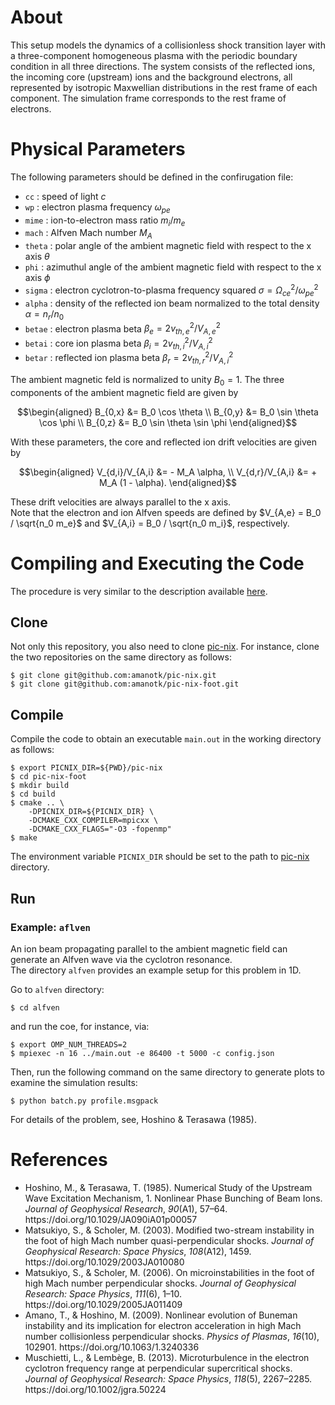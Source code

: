 # About
This setup models the dynamics of a collisionless shock transition layer with a three-component homogeneous plasma with the periodic boundary condition in all three directions. The system consists of the reflected ions, the incoming core (upstream) ions and the background electrons, all represented by isotropic Maxwellian distributions in the rest frame of each component. The simulation frame corresponds to the rest frame of electrons.


# Physical Parameters
The following parameters should be defined in the confirugation file:
- `cc` : speed of light $c$
- `wp` : electron plasma frequency $\omega_{pe}$
- `mime` : ion-to-electron mass ratio $m_i/m_e$
- `mach` : Alfven Mach number $M_A$
- `theta` : polar angle of the ambient magnetic field with respect to the x axis $\theta$
- `phi` : azimuthul angle of the ambient magnetic field with respect to the x axis $\phi$
- `sigma` : electron cyclotron-to-plasma frequency squared $\sigma = \Omega_{ce}^2/\omega_{pe}^2$
- `alpha` : density of the reflected ion beam normalized to the total density $\alpha = n_r/n_0$
- `betae` : electron plasma beta $\beta_e = 2 v_{th,e}^2/V_{A,e}^2$
- `betai` : core ion plasma beta $\beta_i = 2 v_{th,i}^2/V_{A,i}^2$
- `betar` : reflected ion plasma beta $\beta_r = 2 v_{th,r}^2/V_{A,i}^2$

The ambient magnetic feld is normalized to unity $B_0 = 1$. The three components of the ambient magnetic field are given by
```math
\begin{aligned}
B_{0,x} &= B_0 \cos \theta \\
B_{0,y} &= B_0 \sin \theta \cos \phi \\
B_{0,z} &= B_0 \sin \theta \sin \phi
\end{aligned}
```
With these parameters, the core and reflected ion drift velocities are given by
```math
\begin{aligned}
	V_{d,i}/V_{A,i} &= - M_A \alpha, \\
	V_{d,r}/V_{A,i} &= + M_A (1 - \alpha).
\end{aligned}
```
These drift velocities are always parallel to the x axis.  
Note that the electron and ion Alfven speeds are defined by $V_{A,e} = B_0 / \sqrt{n_0 m_e}$ and $V_{A,i} = B_0 / \sqrt{n_0 m_i}$, respectively.


# Compiling and Executing the Code
The procedure is very similar to the description available [here](https://github.com/amanotk/pic-nix).

## Clone
Not only this repository, you also need to clone [pic-nix](https://github.com/amanotk/pic-nix).
For instance, clone the two repositories on the same directory as follows:
```
$ git clone git@github.com:amanotk/pic-nix.git
$ git clone git@github.com:amanotk/pic-nix-foot.git
```

## Compile
Compile the code to obtain an executable `main.out` in the working directory as follows:
```
$ export PICNIX_DIR=${PWD}/pic-nix
$ cd pic-nix-foot
$ mkdir build
$ cd build
$ cmake .. \
	-DPICNIX_DIR=${PICNIX_DIR} \
	-DCMAKE_CXX_COMPILER=mpicxx \
	-DCMAKE_CXX_FLAGS="-O3 -fopenmp"
$ make
```
The environment variable `PICNIX_DIR` should be set to the path to [pic-nix](https://github.com/amanotk/pic-nix) directory.

## Run
### Example: `aflven`
An ion beam propagating parallel to the ambient magnetic field can generate an Alfven wave via the cyclotron resonance.  
The directory `alfven` provides an example setup for this problem in 1D.  

Go to `alfven` directory:
```
$ cd alfven
```
and run the coe, for instance, via:
```
$ export OMP_NUM_THREADS=2
$ mpiexec -n 16 ../main.out -e 86400 -t 5000 -c config.json
```
Then, run the following command on the same directory to generate plots to examine the simulation results:
```
$ python batch.py profile.msgpack
```
For details of the problem, see, Hoshino & Terasawa (1985).


# References
- <div class="csl-entry">Hoshino, M., &#38; Terasawa, T. (1985). Numerical Study of the Upstream Wave Excitation Mechanism, 1. Nonlinear Phase Bunching of Beam Ions. <i>Journal of Geophysical Research</i>, <i>90</i>(A1), 57–64. https://doi.org/10.1029/JA090iA01p00057</div>
- <div class="csl-entry">Matsukiyo, S., &#38; Scholer, M. (2003). Modified two-stream instability in the foot of high Mach number quasi-perpendicular shocks. <i>Journal of Geophysical Research: Space Physics</i>, <i>108</i>(A12), 1459. https://doi.org/10.1029/2003JA010080</div>
- <div class="csl-entry">Matsukiyo, S., &#38; Scholer, M. (2006). On microinstabilities in the foot of high Mach number perpendicular shocks. <i>Journal of Geophysical Research: Space Physics</i>, <i>111</i>(6), 1–10. https://doi.org/10.1029/2005JA011409</div>
- <div class="csl-entry">Amano, T., &#38; Hoshino, M. (2009). Nonlinear evolution of Buneman instability and its implication for electron acceleration in high Mach number collisionless perpendicular shocks. <i>Physics of Plasmas</i>, <i>16</i>(10), 102901. https://doi.org/10.1063/1.3240336</div>
- <div class="csl-entry">Muschietti, L., &#38; Lembège, B. (2013). Microturbulence in the electron cyclotron frequency range at perpendicular supercritical shocks. <i>Journal of Geophysical Research: Space Physics</i>, <i>118</i>(5), 2267–2285. https://doi.org/10.1002/jgra.50224</div>
